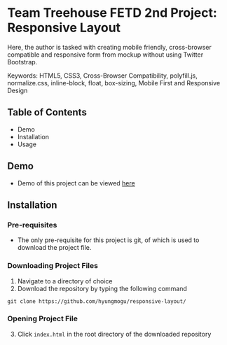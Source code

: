 # Team Treehouse FETD 2nd Project: Responsive Layout

Here, the author is tasked with creating mobile friendly, cross-browser compatible and responsive form from mockup without using Twitter Bootstrap.

Keywords: HTML5, CSS3, Cross-Browser Compatibility, polyfill.js, normalize.css, inline-block, float, box-sizing, Mobile First and Responsive Design

## Table of Contents
- Demo
- Installation
- Usage


## Demo
- Demo of this project can be viewed [here](https://hyungmogu.github.com/responsive-layout)

## Installation
### Pre-requisites
- The only pre-requisite for this project is git, of which is used to download the project file.

### Downloading Project Files
1. Navigate to a directory of choice
2. Download the repository by typing the following command
```
git clone https://github.com/hyungmogu/responsive-layout/
```

### Opening Project File
3. Click `index.html` in the root directory of the downloaded repository
